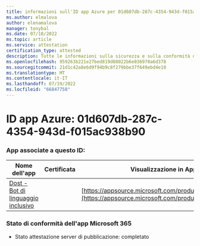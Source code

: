 ```yaml
---
title: informazioni sull'ID app Azure per 01d607db-287c-4354-943d-f015ac938b90
ms.author: elmalova
author: elenamalova
manager: tonybal
ms.date: 07/18/2022
ms.topic: article
ms.service: attestation
certification_type: attested
description: Tutte le informazioni sulla sicurezza e sulla conformità disponibili per 01d607db-287c-4354-943d-f015ac938b90.
ms.openlocfilehash: 959263b221e27bed819d08022b6e036970a6d378
ms.sourcegitcommit: 21d1c42a8e6d9f94b9c8f279bbe37f649ebd4e10
ms.translationtype: MT
ms.contentlocale: it-IT
ms.lasthandoff: 07/19/2022
ms.locfileid: "66847758"
---
```

# <a name="azure-app-id-01d607db-287c-4354-943d-f015ac938b90"></a>ID app Azure: 01d607db-287c-4354-943d-f015ac938b90


### <a name="apps-associated-with-this-id"></a>App associate a questo ID:
| **Nome dell'app** | **Certificata** | **Visualizzazione in AppSource** |
|--------------|---------------|-----------------------|
| [Dost - Bot di linguaggio inclusivo](../forward/WA200004214.md) |  | [https://appsource.microsoft.com/product/office/WA200004214](https://appsource.microsoft.com/product/office/WA200004214) |

### <a name="microsoft-365-app-compliance-status"></a>Stato di conformità dell'app Microsoft 365
- Stato attestazione server di pubblicazione: completato
